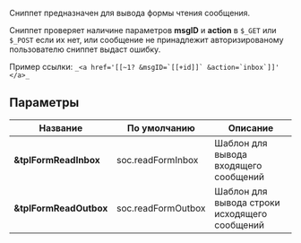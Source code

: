 Сниппет предназначен для вывода формы чтения сообщения.

Сниппет проверяет наличине параметров **msgID** и **action** в ``$_GET`` или ``$_POST`` если их нет, или сообщение не принадлежит авторизированому пользователю сниппет выдаст ошибку.

Пример ссылки: ```_<a href='[[~1? &msgID=`[[+id]]` &action=`inbox`]]'  </a>_ ```

## Параметры
Название | По умолчанию | Описание
---|---|---
**&tplFormReadInbox** | soc.readFormInbox | Шаблон для вывода входящего сообщений
**&tplFormReadOutbox** | soc.readFormOutbox | Шаблон для вывода строки исходящего сообщений





